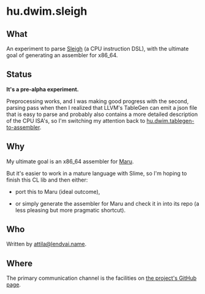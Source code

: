 # hu.dwim.sleigh

## What

An experiment to parse
[Sleigh](https://ghidra.re/ghidra_docs/languages/html/sleigh.html) (a
CPU instruction DSL), with the ultimate goal of generating an
assembler for x86_64.

## Status

**It's a pre-alpha experiment.**

Preprocessing works, and I was making good progress with the second,
parsing pass when then I realized that LLVM's TableGen can emit a json
file that is easy to parse and probably also contains a more detailed
description of the CPU ISA's, so I'm switching my attention back to
[hu.dwim.tablegen-to-assembler](https://github.com/hu-dwim/hu.dwim.tablegen-to-assembler).

## Why

My ultimate goal is an x86_64 assembler for
[Maru](https://github.com/attila-lendvai/maru).

But it's easier to work in a mature language with Slime, so I'm hoping
to finish this CL lib and then either:

  - port this to Maru (ideal outcome),

  - or simply generate the assembler for Maru and check it in into its
    repo (a less pleasing but more pragmatic shortcut).

## Who

Written by [attila@lendvai.name](mailto:attila@lendvai.name).

## Where

The primary communication channel is the facilities on
[the project's GitHub page](https://github.com/hu-dwim/hu.dwim.sleigh).
